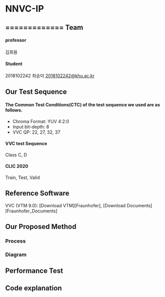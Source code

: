 # NNVC-IP
=============
Team
-------------
#### professor
김휘용

#### Student 
2018102242	최승미	<2018102242@khu.ac.kr>    

Our Test Sequence
-------------
#### The Common Test Conditions(CTC) of the test sequence we used are as follows.
- Chroma Format: YUV 4:2:0
- Input bit-depth: 8
- VVC QP: 22, 27, 32, 37

#### VVC test Sequence
Class C, D

#### CLIC 2020
Train, Test, Valid

Reference Software
-------------
VVC (VTM 9.0): [Download VTM][Fraunhofer], [Download Documents][Fraunhofer_Documents]

Our Proposed Method
-------------
### Process

### Diagram

Performance Test
-------------

Code explanation
-------------
```
